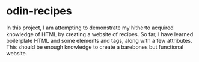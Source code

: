 # odin-recipes

In this project, I am attempting to demonstrate my hitherto acquired knowledge of HTML by creating a website of recipes. So far, I have learned boilerplate HTML and some elements and tags, along with a few attributes. This should be enough knowledge to create a barebones but functional website.